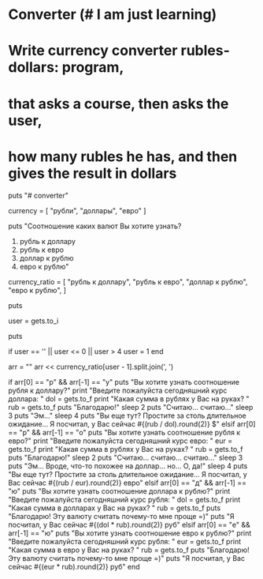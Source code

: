 # Converter (# I am just learning)

# Write currency converter rubles-dollars: program,
# that asks a course, then asks the user,
# how many rubles he has, and then gives the result in dollars

puts "# converter"

currency = [
	"рубли",
	"доллары",
	"евро"
]

puts "Соотношение каких валют Вы хотите узнать?
1. рубль к доллару
2. рубль к евро
3. доллар к рублю
4. евро к рублю"

currency_ratio = [
	"рубль к доллару",
	"рубль к евро",
	"доллар к рублю",
	"евро к рублю",
] 

puts

user = gets.to_i

puts

if user == '' || user <= 0 || user > 4
	user = 1
end

arr = ""
arr << currency_ratio[user - 1].split.join(', ')

if arr[0] == "р" && arr[-1] == "у"
	puts "Вы хотите узнать соотношение рубля к доллару?"
	print "Введите пожалуйста сегодняшний курс доллара: "
	dol = gets.to_f
	print "Какая сумма в рублях у Вас на руках? "
	rub = gets.to_f
	puts "Благодарю!"
	sleep 2
	puts "Считаю... считаю..."
	sleep 3
	puts "Эм..."
	sleep 4
	puts "Вы еще тут? Простите за столь длительное ожидание... Я посчитал, у Вас сейчас #{(rub / dol).round(2)} $"
elsif arr[0] == "р" && arr[-1] == "о"
	puts "Вы хотите узнать соотношение рубля к евро?"
	print "Введите пожалуйста сегодняшний курс евро: "
	eur = gets.to_f
	print "Какая сумма в рублях у Вас на руках? "
	rub = gets.to_f
	puts "Благодарю!"
	sleep 2
	puts "Считаю... считаю... считаю..."
	sleep 3
	puts "Эм... Вроде, что-то похожее на доллар... но... О, да!"
	sleep 4
	puts "Вы еще тут? Простите за столь длительное ожидание... Я посчитал, у Вас сейчас #{(rub / eur).round(2)} евро"
elsif arr[0] == "д" && arr[-1] == "ю"
	puts "Вы хотите узнать соотношение доллара к рублю?"
	print "Введите пожалуйста сегодняшний курс рубля: "
	dol = gets.to_f
	print "Какая сумма в долларах у Вас на руках? "
	rub = gets.to_f
	puts "Благодарю! Эту валюту считать почему-то мне проще =)"
	puts "Я посчитал, у Вас сейчас #{(dol * rub).round(2)} руб"
elsif arr[0] == "е" && arr[-1] == "ю"
	puts "Вы хотите узнать соотношение евро к рублю?"
	print "Введите пожалуйста сегодняшний курс рубля: "
	eur = gets.to_f
	print "Какая сумма в евро у Вас на руках? "
	rub = gets.to_f
	puts "Благодарю! Эту валюту считать почему-то мне проще =)"
	puts "Я посчитал, у Вас сейчас #{(eur * rub).round(2)} руб"
end
